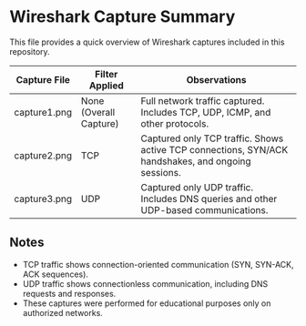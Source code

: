 # Wireshark Capture Summary

This file provides a quick overview of Wireshark captures included in this repository.

| Capture File       | Filter Applied         | Observations                                                      |
|--------------------|------------------------|-------------------------------------------------------------------|
| capture1.png       | None (Overall Capture) | Full network traffic captured. Includes TCP, UDP, ICMP, and other protocols. |
| capture2.png       | TCP                    | Captured only TCP traffic. Shows active TCP connections, SYN/ACK handshakes, and ongoing sessions. |
| capture3.png       | UDP                    | Captured only UDP traffic. Includes DNS queries and other UDP-based communications. |

## Notes

- TCP traffic shows connection-oriented communication (SYN, SYN-ACK, ACK sequences).  
- UDP traffic shows connectionless communication, including DNS requests and responses.  
- These captures were performed for educational purposes only on authorized networks.  
